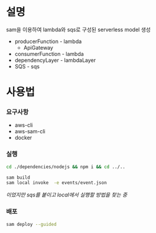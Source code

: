 # 설명
sam을 이용하여 lambda와 sqs로 구성된 serverless model 생성

- producerFunction - lambda
  - ApiGateway
- consumerFunction - lambda
- dependencyLayer - lambdaLayer
- SQS - sqs

# 사용법
### 요구사항
- aws-cli
- aws-sam-cli
- docker

### 실행
```bash
cd ./dependencies/nodejs && npm i && cd ../..

sam build
sam local invoke  -e events/event.json
```
_이었지만 sqs를 붙이고 local에서 실행할 방법을 찾는 중_

### 배포
```bash
sam deploy --guided
```